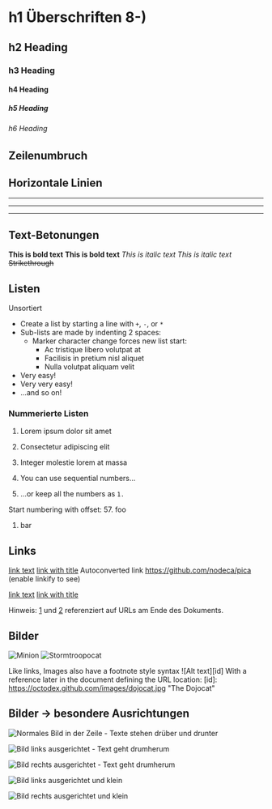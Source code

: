 # h1 Überschriften 8-)
## h2 Heading
### h3 Heading
#### h4 Heading
##### h5 Heading
###### h6 Heading


## Zeilenumbruch


## Horizontale Linien
___
---
***

## Text-Betonungen

**This is bold text**
__This is bold text__
*This is italic text*
_This is italic text_
~~Strikethrough~~

## Listen
Unsortiert
+ Create a list by starting a line with `+`, `-`, or `*`
+ Sub-lists are made by indenting 2 spaces:
  - Marker character change forces new list start:
    * Ac tristique libero volutpat at
    + Facilisis in pretium nisl aliquet
    - Nulla volutpat aliquam velit
+ Very easy!
+ Very very easy!
+ ...and so on!

### Nummerierte Listen
1. Lorem ipsum dolor sit amet
2. Consectetur adipiscing elit
3. Integer molestie lorem at massa

1. You can use sequential numbers...
1. ...or keep all the numbers as `1.`

Start numbering with offset:
57. foo
1. bar

## Links
[link text](http://dev.nodeca.com)
[link with title](http://nodeca.github.io/pica/demo/ "title text!")
Autoconverted link https://github.com/nodeca/pica (enable linkify to see)

[link text][1]
[link with title][2]

[1]: http://dev.nodeca.com
[2]: http://nodeca.github.io/pica/demo/ "title text!"

Hinweis: [1] und [2] referenziert auf URLs am Ende des Dokuments.

## Bilder

![Minion](https://octodex.github.com/images/minion.png)
![Stormtroopocat](https://octodex.github.com/images/stormtroopocat.jpg "The Stormtroopocat")

Like links, Images also have a footnote style syntax
![Alt text][id]
With a reference later in the document defining the URL location:
[id]: https://octodex.github.com/images/dojocat.jpg  "The Dojocat"

## Bilder -> besondere Ausrichtungen

![Normales Bild in der Zeile - Texte stehen drüber und drunter](media/BKSD_gebaeude_01.png)

![Bild links ausgerichtet - Text geht drumherum](media/BKSD_gebaeude_01.png#img-left)


![Bild rechts ausgerichtet  - Text geht drumherum](media/BKSD_gebaeude_01.png#img-right)


![Bild links ausgerichtet und klein](media/BKSD_gebaeude_01.png#img-small-left)


![Bild rechts ausgerichtet und klein](media/BKSD_gebaeude_01.png#img-small-right)

